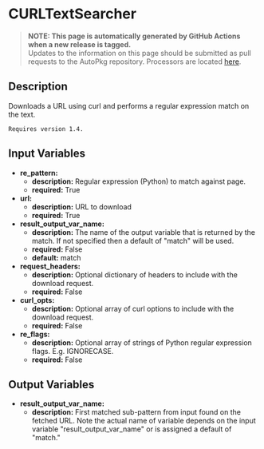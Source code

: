 # CURLTextSearcher

> **NOTE: This page is automatically generated by GitHub Actions when a new release is tagged.**<br />Updates to the information on this page should be submitted as pull requests to the AutoPkg repository. Processors are located [here](https://github.com/autopkg/autopkg/tree/master/Code/autopkglib).
## Description
Downloads a URL using curl and performs a regular expression match
    on the text.

    Requires version 1.4.

## Input Variables
- **re\_pattern:**
    - **description:** Regular expression (Python) to match against page.
    - **required:** True
- **url:**
    - **description:** URL to download
    - **required:** True
- **result\_output\_var\_name:**
    - **description:** The name of the output variable that is returned by the match. If not specified then a default of "match" will be used.
    - **required:** False
    - **default:** match
- **request\_headers:**
    - **description:** Optional dictionary of headers to include with the download request.
    - **required:** False
- **curl\_opts:**
    - **description:** Optional array of curl options to include with the download request.
    - **required:** False
- **re\_flags:**
    - **description:** Optional array of strings of Python regular expression flags. E.g. IGNORECASE.
    - **required:** False

## Output Variables
- **result\_output\_var\_name:**
    - **description:** First matched sub-pattern from input found on the fetched URL. Note the actual name of variable depends on the input variable "result\_output\_var\_name" or is assigned a default of "match."


